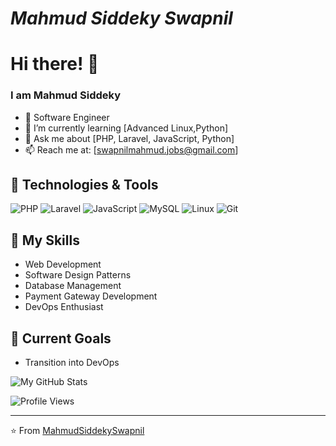 <h1> <b> <i>Mahmud Siddeky Swapnil</i></b></h1>

              
# Hi there! 👋

### I am Mahmud Siddeky
- 💼 Software Engineer
- 🌱 I’m currently learning [Advanced Linux,Python]
- 💬 Ask me about [PHP, Laravel, JavaScript, Python]
- 📫 Reach me at: [swapnilmahmud.jobs@gmail.com]

## 🔧 Technologies & Tools
![PHP](https://img.shields.io/badge/-PHP-777BB4?style=flat-square&logo=php&logoColor=white)
![Laravel](https://img.shields.io/badge/-Laravel-FF2D20?style=flat-square&logo=laravel&logoColor=white)
![JavaScript](https://img.shields.io/badge/-JavaScript-F7DF1E?style=flat-square&logo=javascript&logoColor=black)
![MySQL](https://img.shields.io/badge/-MySQL-4479A1?style=flat-square&logo=mysql&logoColor=white)
![Linux](https://img.shields.io/badge/-Linux-FCC624?style=flat-square&logo=linux&logoColor=black)
![Git](https://img.shields.io/badge/-Git-F05032?style=flat-square&logo=git&logoColor=white)



## 📝 My Skills
- Web Development
- Software Design Patterns
- Database Management
- Payment Gateway Development
- DevOps Enthusiast

## 🎯 Current Goals
- Transition into DevOps

![My GitHub Stats](https://github-readme-stats.vercel.app/api?username=MahmudSiddekySwapnil&show_icons=true&theme=radical)

![Profile Views](https://komarev.com/ghpvc/?username=MahmudSiddekySwapnil)




---
⭐️ From [MahmudSiddekySwapnil](https://github.com/MahmudSiddekySwapnil)
